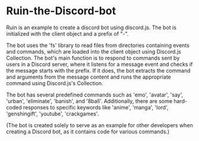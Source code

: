 # Ruin-the-Discord-bot
Ruin is an example to create a discord bot using discord.js.
The bot is initialized with the client object and a prefix of "-".

The bot uses the 'fs' library to read files from directories containing events and commands, which are loaded into the client object using Discord.js Collection.
The bot's main function is to respond to commands sent by users in a Discord server, where it listens for a message event and checks if the message starts with the prefix. If it does, the bot extracts the command and arguments from the message content and runs the appropriate command using Discord.js's Collection.

The bot has several predefined commands such as 'emo', 'avatar', 'say', 'urban', 'eliminate', 'banish', and '8ball'. Additionally, there are some hard-coded responses to specific keywords like 'anime', 'manga', 'lord', 'genshingift', 'youtube', 'crackgames'.

(The bot is created solely to serve as an example for other developers when creating a Discord bot, as it contains code for various commands.)
